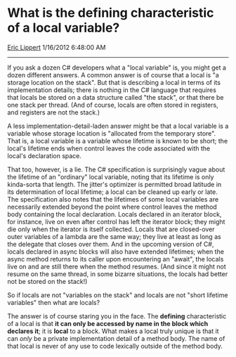 <div id="page">

# What is the defining characteristic of a local variable?

[Eric Lippert](https://social.msdn.microsoft.com/profile/Eric%20Lippert) 1/16/2012 6:48:00 AM

-----

<div id="content">

<div class="mine">

If you ask a dozen C\# developers what a "local variable" is, you might get a dozen different answers. A common answer is of course that a local is "a storage location on the stack". But that is describing a local in terms of its implementation details; there is nothing in the C\# language that requires that locals be stored on a data structure called "the stack", or that there be one stack per thread. (And of course, locals are often stored in registers, and registers are not the stack.)

A less implementation-detail-laden answer might be that a local variable is a variable whose storage location is "allocated from the temporary store". That is, a local variable is a variable whose lifetime is known to be short; the local's lifetime ends when control leaves the code associated with the local's declaration space.

That too, however, is a lie. The C\# specification is surprisingly vague about the lifetime of an "ordinary" local variable, noting that its lifetime is only kinda-sorta that length. The jitter's optimizer is permitted broad latitude in its determination of local lifetime; a local can be cleaned up early or late. The specification also notes that the lifetimes of some local variables are necessarily extended beyond the point where control leaves the method body containing the local declaration. Locals declared in an iterator block, for instance, live on even after control has left the iterator block; they might die only when the iterator is itself collected. Locals that are closed-over outer variables of a lambda are the same way; they live at least as long as the delegate that closes over them. And in the upcoming version of C\#, locals declared in async blocks will also have extended lifetimes; when the async method returns to its caller upon encountering an "await", the locals live on and are still there when the method resumes. (And since it might not resume on the same thread, in some bizarre situations, the locals had better not be stored on the stack\!)

So if locals are not "variables on the stack" and locals are not "short lifetime variables" then what are locals?

The answer is of course staring you in the face. The **defining** characteristic of a local is that **it can only be accessed by name in the block which declares it**; it is **local** to a block. What makes a local truly unique is that it can *only* be a private implementation detail of a method body. The name of that local is never of any use to code lexically outside of the method body.

</div>

</div>

</div>

